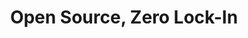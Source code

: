 ---
title: 'Open Source, Zero Lock-In'
description: 'Being an open-source programming language, Ballerina offers the flexibility to view, modify, and run code in any environment, thus enabling seamless migration of integration code across platforms without the need for re-implementation.<br/><br/>Why get stuck with lock-in integration platforms?.'
image: 'images/open-source-zero-lock-in-image-transparent-bg.png'
---